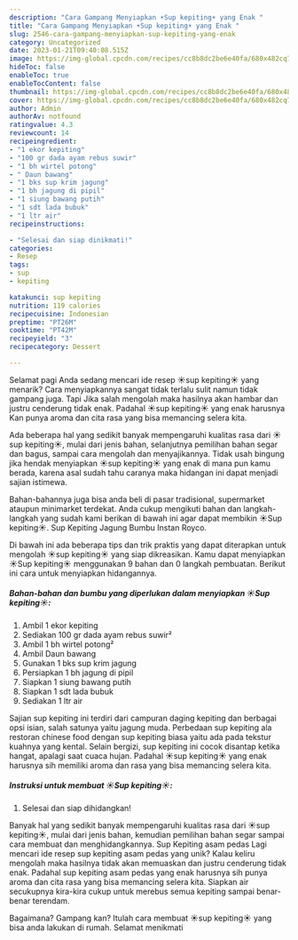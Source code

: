 ```yaml
---
description: "Cara Gampang Menyiapkan ☀️Sup kepiting☀️ yang Enak "
title: "Cara Gampang Menyiapkan ☀️Sup kepiting☀️ yang Enak "
slug: 2546-cara-gampang-menyiapkan-sup-kepiting-yang-enak
category: Uncategorized
date: 2023-01-21T09:40:08.515Z
image: https://img-global.cpcdn.com/recipes/cc8b8dc2be6e40fa/680x482cq70/sup-kepiting-foto-resep-utama.jpg
hideToc: false
enableToc: true
enableTocContent: false
thumbnail: https://img-global.cpcdn.com/recipes/cc8b8dc2be6e40fa/680x482cq70/sup-kepiting-foto-resep-utama.jpg
cover: https://img-global.cpcdn.com/recipes/cc8b8dc2be6e40fa/680x482cq70/sup-kepiting-foto-resep-utama.jpg
author: Admin
authorAv: notfound
ratingvalue: 4.3
reviewcount: 14
recipeingredient:
- "1 ekor kepiting"
- "100 gr dada ayam rebus suwir"
- "1 bh wirtel potong"
- " Daun bawang"
- "1 bks sup krim jagung"
- "1 bh jagung di pipil"
- "1 siung bawang putih"
- "1 sdt lada bubuk"
- "1 ltr air"
recipeinstructions:

- "Selesai dan siap dinikmati!"
categories:
- Resep
tags:
- sup
- kepiting

katakunci: sup kepiting 
nutrition: 119 calories
recipecuisine: Indonesian
preptime: "PT26M"
cooktime: "PT42M"
recipeyield: "3"
recipecategory: Dessert

---
```



Selamat pagi Anda sedang mencari ide resep ☀️sup kepiting☀️ yang menarik? Cara menyiapkannya sangat tidak terlalu sulit namun tidak gampang juga. Tapi Jika salah mengolah maka hasilnya akan hambar dan justru cenderung tidak enak. Padahal ☀️sup kepiting☀️ yang enak harusnya Kan punya aroma dan cita rasa yang bisa memancing selera kita.


Ada beberapa hal yang sedikit banyak mempengaruhi kualitas rasa dari ☀️sup kepiting☀️, mulai dari jenis bahan, selanjutnya pemilihan bahan segar dan bagus, sampai cara mengolah dan menyajikannya. Tidak usah bingung jika hendak menyiapkan ☀️sup kepiting☀️ yang enak di mana pun kamu berada, karena asal sudah tahu caranya maka hidangan ini dapat menjadi sajian istimewa.

Bahan-bahannya juga bisa anda beli di pasar tradisional, supermarket ataupun minimarket terdekat. Anda cukup mengikuti bahan dan langkah-langkah yang sudah kami berikan di bawah ini agar dapat membikin ☀️Sup kepiting☀. Sup Kepiting Jagung Bumbu Instan Royco.


Di bawah ini ada beberapa tips dan trik praktis yang dapat diterapkan untuk mengolah ☀️sup kepiting☀️ yang siap dikreasikan. Kamu dapat menyiapkan ☀️Sup kepiting☀️ menggunakan 9 bahan dan 0 langkah pembuatan. Berikut ini cara untuk menyiapkan hidangannya.

<!--inarticleads1-->

##### Bahan-bahan dan bumbu yang diperlukan dalam menyiapkan ☀️Sup kepiting☀️:

1. Ambil 1 ekor kepiting
1. Sediakan 100 gr dada ayam rebus suwir²
1. Ambil 1 bh wirtel potong²
1. Ambil  Daun bawang
1. Gunakan 1 bks sup krim jagung
1. Persiapkan 1 bh jagung di pipil
1. Siapkan 1 siung bawang putih
1. Siapkan 1 sdt lada bubuk
1. Sediakan 1 ltr air


Sajian sup kepiting ini terdiri dari campuran daging kepiting dan berbagai opsi isian, salah satunya yaitu jagung muda. Perbedaan sup kepiting ala restoran chinese food dengan sup kepiting biasa yaitu ada pada tekstur kuahnya yang kental. Selain bergizi, sup kepiting ini cocok disantap ketika hangat, apalagi saat cuaca hujan. Padahal ☀️sup kepiting☀️ yang enak harusnya sih memiliki aroma dan rasa yang bisa memancing selera kita. 

<!--inarticleads2-->

##### Instruksi untuk membuat ☀️Sup kepiting☀️:


1. Selesai dan siap dihidangkan!

Banyak hal yang sedikit banyak mempengaruhi kualitas rasa dari ☀️sup kepiting☀️, mulai dari jenis bahan, kemudian pemilihan bahan segar sampai cara membuat dan menghidangkannya. Sup Kepiting asam pedas Lagi mencari ide resep sup kepiting asam pedas yang unik? Kalau keliru mengolah maka hasilnya tidak akan memuaskan dan justru cenderung tidak enak. Padahal sup kepiting asam pedas yang enak harusnya sih punya aroma dan cita rasa yang bisa memancing selera kita. Siapkan air secukupnya kira-kira cukup untuk merebus semua kepiting sampai benar-benar terendam. 

Bagaimana? Gampang kan? Itulah cara membuat ☀️sup kepiting☀️ yang bisa anda lakukan di rumah. Selamat menikmati
